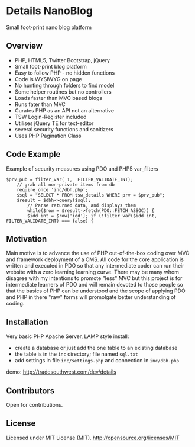 # Details NanoBlog
Small foot-print nano blog platform
## Overview
* PHP, HTML5, Twitter Bootstrap, jQuery
* Small foot-print blog platform
* Easy to follow PHP - no hidden functions 
* Code is WYSIWYG on page
* No hunting through folders to find model
* Some helper routines but no controllers
* Loads faster than MVC based blogs
* Runs fater than MVC
* Curates PHP as an API not an alternative 
* TSW Login-Register included
* Utilises jQuery TE for text-editor 
* several security functions and sanitizers
* Uses PHP Pagination Class


## Code Example
Example of security measures using PDO and PHP5 var_filters
```
$prv_pub = filter_var( 1,  FILTER_VALIDATE_INT);
    // grab all non-private items from db
    require_once 'inc/dbh.php';
    $sql = "SELECT * FROM tsw_details WHERE prv = $prv_pub";
    $result = $dbh->query($sql);
        // Parse returned data, and displays them
        while($row = $result->fetch(PDO::FETCH_ASSOC)) {
        $idd_int = $row['idd']; if (!filter_var($idd_int, FILTER_VALIDATE_INT) === false) { 

```

## Motivation
Main motive is to advance the use of PHP out-of-the-box coding over MVC and framework deployment of a CMS. All code for the core application is written and executed in PDO so that any intermediate coder can run their website with a zero learning learning curve. There may be many whom disagree with my intentions to promote "less" MVC but this project is for intermediate learners of PDO and will remain devoted to those people so that the basics of PHP can be understood and the scope of applying PDO and PHP in there "raw" forms will promolgate better understanding of coding.  

## Installation
Very basic PHP Apache Server, LAMP style install:
* create a database or just add the one table to an existing database
* the table is in the `inc` directory; file named `sql.txt`
* add settings in file `inc/settings.php` and connection in `inc/dbh.php`

demo: http://tradesouthwest.com/dev/details

## Contributors
Open for contributions. 

## License
Licensed under MIT License (MIT). 
http://opensource.org/licenses/MIT
